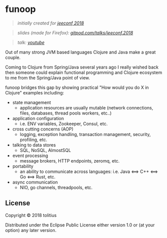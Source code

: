 # funoop

> _initially created for [jeeconf 2018](https://jeeconf.com/)_

> _slides (made for Firefox): [gitpod.com/talks/jeeconf.2018](http://gitpod.com/talks/jeeconf.2018)_

> _talk: [youtube](https://www.youtube.com/watch?v=Svhhga9Rxnc)_

Out of many strong JVM based languages Clojure and Java make a great couple.

Coming to Clojure from Spring/Java several years ago I really wished back then someone could explain functional programming and Clojure ecosystem to me from the Spring/Java point of view.

funoop bridges this gap by showing practical "How would you do X in Clojure" examples including:

* state management
  - application resources are usually mutable (network connections, files, databases, thread pools workers, etc..)
* application configuration
  - i.e. ENV variables, Zookeeper, Consul, etc.
* cross cutting concerns (AOP)
  - logging, exception handling, transaction management, security, profiling, etc.
* talking to data stores
  - SQL, NoSQL, AlmostSQL
* event processing
  - message brokers, HTTP endpoints, zeromq, etc.
* portability
  - an ability to communicate across languages: i.e. Java <==> C++ <==> Go <==> Rust, etc.
* async communication
  - NIO, go channels, threadpools, etc.

## License

Copyright © 2018 tolitius

Distributed under the Eclipse Public License either version 1.0 or (at your option) any later version.
